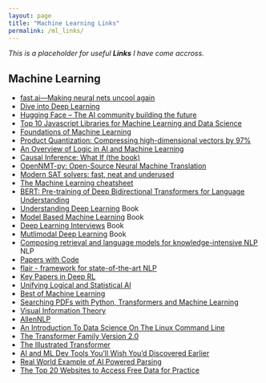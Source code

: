 ```yaml
---
layout: page
title: "Machine Learning Links"
permalink: /ml_links/
---
```


_This is a placeholder for useful **Links** I have come accross._

## Machine Learning

- [fast.ai—Making neural nets uncool again](https://www.fast.ai/)
- [Dive into Deep Learning](https://d2l.ai)
- [Hugging Face – The AI community building the future](https://huggingface.co/)
- [Top 10 Javascript Libraries for Machine Learning and Data Science](https://www.geeksforgeeks.org/top-10-javascript-libraries-for-machine-learning-and-data-science/)
- [Foundations of Machine Learning](https://bloomberg.github.io/foml/#home)
- [Product Quantization: Compressing high-dimensional vectors by 97%](https://www.pinecone.io/learn/product-quantization/)
- [An Overview of Logic in AI and Machine Learning](https://medium.com/abacus-ai/an-overview-of-logic-in-ai-and-machine-learning-2f41ccb2a335)
- [Causal Inference: What If (the book)](https://www.hsph.harvard.edu/miguel-hernan/causal-inference-book/)
- [OpenNMT-py: Open-Source Neural Machine Translation](https://github.com/OpenNMT/OpenNMT-py)
- [Modern SAT solvers: fast, neat and underused](https://codingnest.com/modern-sat-solvers-fast-neat-underused-part-1-of-n/)
- [The Machine Learning cheatsheet](https://github.com/remicnrd/ml_cheatsheet)
- [BERT: Pre-training of Deep Bidirectional Transformers for Language Understanding](https://arxiv.org/pdf/1810.04805.pdf)
- [Understanding Deep Learning](https://udlbook.github.io/udlbook/) Book
- [Model Based Machine Learning](https://mbmlbook.com/toc.html) Book
- [Deep Learning Interviews](https://arxiv.org/pdf/2201.00650.pdf) Book
- [Mutlimodal Deep Learning](https://arxiv.org/pdf/2301.04856.pdf) Book
- [Composing retrieval and language models for knowledge-intensive NLP](https://arxiv.org/pdf/2212.14024.pdf) NLP
- [Papers with Code](https://paperswithcode.com/area/natural-language-processing)
- [flair - framework for state-of-the-art NLP](https://github.com/flairNLP/flair)
- [Key Papers in Deep RL](https://spinningup.openai.com/en/latest/spinningup/keypapers.html)
- [Unifying Logical and Statistical AI](https://homes.cs.washington.edu/~pedrod/papers/aaai06c.pdf)
- [Best of Machine Learning](https://bestofml.com/)
- [Searching PDFs with Python, Transformers and Machine Learning](https://colab.research.google.com/github/jina-ai/workshops/blob/main/pdf_search/pdf_search.ipynb)
- [Visual Information Theory](https://colah.github.io/posts/2015-09-Visual-Information/)
- [AllenNLP ](https://allenai.org/allennlp/software/allennlp-library)
- [An Introduction To Data Science On The Linux Command Line](https://blog.robertelder.org/data-science-linux-command-line/)
- [The Transformer Family Version 2.0](https://lilianweng.github.io/posts/2023-01-27-the-transformer-family-v2/)
- [The Illustrated Transformer](http://jalammar.github.io/illustrated-transformer/)
- [AI and ML Dev Tools You’ll Wish You’d Discovered Earlier](https://jewel-marscapone-8fd.notion.site/a24780ea7d10451ea4fee4b6205c07ee?v=123b67df79ef49b8b07146bf94d2f54f)
- [Real World Example of AI Powered Parsing](https://serpapi.com/blog/real-world-example-of-ai-powered-parsing/)
- [The Top 20 Websites to Access Free Data for Practice](https://www.makeuseof.com/websites-to-access-free-data/)